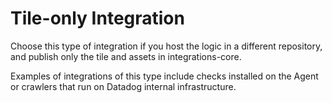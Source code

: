 # Tile-only Integration

Choose this type of integration if you host the logic in a different repository, and publish only the tile and assets in integrations-core.

Examples of integrations of this type include checks installed on the Agent or crawlers that run on Datadog internal infrastructure.
